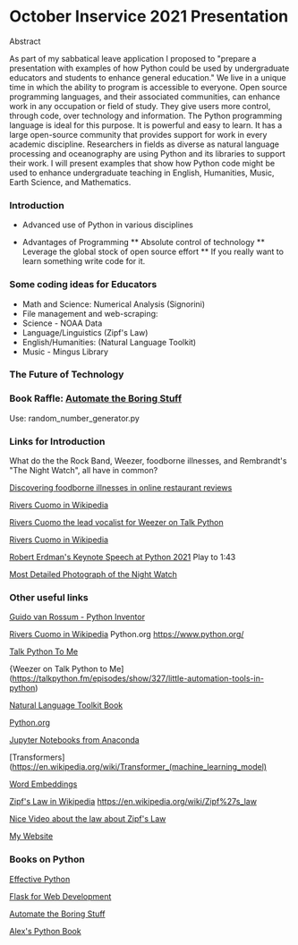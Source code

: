 # October Inservice 2021 Presentation

Abstract

As part of my sabbatical leave application I proposed to "prepare a presentation with examples of how Python could be used by undergraduate educators and students to enhance general education."  We live in a unique time in which the ability to program is accessible to everyone.  Open source programming languages, and their associated communities, can enhance work in any occupation or field of study.   They give users more control, through code, over technology and information.   The Python programming language is ideal for this purpose.  It is powerful and easy to learn.   It has a large open-source community that provides support for work in every academic discipline.    Researchers in fields as diverse as natural language processing and oceanography are using Python and its libraries to support their work.   I will present examples that show how Python code might be used to enhance undergraduate teaching in English, Humanities, Music, Earth Science, and Mathematics.

### Introduction

* Advanced use of Python in various disciplines

* Advantages of Programming
** Absolute control of technology
** Leverage the global stock of open source effort
** If you really want to learn something write code for it.

### Some coding ideas for Educators
* Math and Science:  Numerical Analysis (Signorini)
* File management and web-scraping:  
* Science - NOAA Data 
* Language/Linguistics (Zipf's Law)
* English/Humanities: (Natural Language Toolkit) 
* Music - Mingus Library

### The Future of Technology

### Book Raffle:  [Automate the Boring Stuff](https://automatetheboringstuff.com/)
Use: random_number_generator.py

### Links for Introduction
What do the the Rock Band, Weezer, foodborne illnesses, and Rembrandt's "The Night Watch", all have in common?

[Discovering foodborne illnesses in online restaurant reviews](https://academic.oup.com/jamia/article/25/12/1586/4725036)

[Rivers Cuomo in Wikipedia](https://en.wikipedia.org/wiki/Rivers_Cuomo)

[Rivers Cuomo the lead vocalist for Weezer on Talk Python](https://talkpython.fm/episodes/show/327/little-automation-tools-in-python)

[Rivers Cuomo in Wikipedia](https://en.wikipedia.org/wiki/Rivers_Cuomo)

[Robert Erdman's Keynote Speech at Python 2021](https://www.youtube.com/watch?v=z_hm5oX7ZlE&list=PL2Uw4_HvXqvYk1Y5P8kryoyd83L_0Uk5K)
Play to 1:43

[Most Detailed Photograph of the Night Watch](https://www.rijksmuseum.nl/en/stories/operation-night-watch/story/photograph-night-watch)


### Other useful links

[Guido van Rossum - Python Inventor](https://en.wikipedia.org/wiki/Guido_van_Rossum)

[Rivers Cuomo in Wikipedia](https://en.wikipedia.org/wiki/Rivers_Cuomo)
Python.org
https://www.python.org/

[Talk Python To Me](https://talkpython.fm/episodes/all)

{Weezer on Talk Python to Me](https://talkpython.fm/episodes/show/327/little-automation-tools-in-python)

[Natural Language Toolkit Book](https://www.nltk.org/book/)

[Python.org](https://pypi.org/)

[Jupyter Notebooks from Anaconda](https://www.anaconda.com/)

[Transformers](https://en.wikipedia.org/wiki/Transformer_(machine_learning_model)


[Word Embeddings](https://en.wikipedia.org/wiki/Word_embedding)

[Zipf's Law in Wikipedia](https://en.wikipedia.org/wiki/Rivers_Cuomo)
https://en.wikipedia.org/wiki/Zipf%27s_law

[Nice Video about the law about Zipf's Law](https://youtu.be/fCn8zs912OE)

[My Website](https://www.alexambrioso.com/)

### Books on Python

[Effective Python](https://effectivepython.com/)

[Flask for Web Development](https://www.oreilly.com/library/view/flask-web-development/9781491991725/)

[Automate the Boring Stuff](https://automatetheboringstuff.com/)

[Alex's Python Book](https://www.alexambrioso.com/index)
